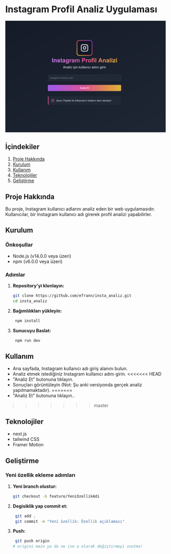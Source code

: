 # Instagram Profil Analiz Uygulaması
![Home Page](./homepage.png)

## İçindekiler
1. [Proje Hakkında](#proje-hakkında)
2. [Kurulum](#kurulum)
3. [Kullanım](#kullanım)
4. [Teknolojiler](#teknolojiler)
5. [Geliştirme](#geliştirme)

## Proje Hakkında

Bu proje, Instagram kullanıcı adlarını analiz eden bir web uygulamasıdır. Kullanıcılar, bir Instagram kullanıcı adı girerek profil analizi yapabilirler.

## Kurulum

### Önkoşullar
- Node.js (v14.0.0 veya üzeri)
- npm (v6.0.0 veya üzeri)

### Adımlar

1. **Repository'yi klonlayın:**
   ```bash
   git clone https://github.com/efrann/insta_analiz.git
   cd insta_analiz

2. **Bağımlılıkları yükleyin:**
   ```bash
    npm install

3. **Sunucuyu Baslat:**
   ```bash
    npm run dev

## Kullanım
- Ana sayfada, Instagram kullanıcı adı giriş alanını bulun.
- Analiz etmek istediğiniz Instagram kullanıcı adını girin.
<<<<<<< HEAD
- "Analiz Et" butonuna tıklayın.
- Sonuçları görüntüleyin (Not: Şu anki versiyonda gerçek analiz yapılmamaktadır).
=======
- "Analiz Et" butonuna tıklayın..
>>>>>>> master

## Teknolojiler
- next.js
- tailwind CSS
- Framer Motion

## Geliştirme
### Yeni özellik ekleme adımları

1. **Yeni branch olustur:**
   ```bash
   git checkout -b feature/YeniOzellikAdi

2. **Degisiklik yap commit et:**
   ```bash
    git add .
    git commit -m "Yeni özellik: Özellik açıklaması"

3. **Push:**
   ```bash
    git push origin
   # origini main ya da ne ise o olarak değiştirmeyi unutma!
